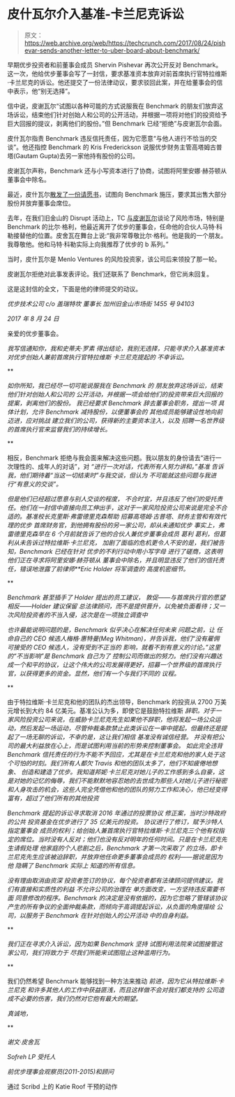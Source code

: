 # 皮什瓦尔介入基准-卡兰尼克诉讼

> 原文：<https://web.archive.org/web/https://techcrunch.com/2017/08/24/pishevar-sends-another-letter-to-uber-board-about-benchmark/>

早期优步投资者和前董事会成员 Shervin Pishevar 再次公开反对 Benchmark。这一次，他给优步董事会写了一封信，要求基准资本放弃对前首席执行官特拉维斯·卡兰尼克的诉讼。他还提交了一份法律动议，要求驳回此案，并在给董事会的信中表示，他“别无选择”。

信中说，皮谢瓦尔“试图以各种可能的方式说服我在 Benchmark 的朋友们放弃这场诉讼，结束他们针对创始人和公司的公开活动，并根据一项将对他们的投资给予巨大回报的提议，剥离他们的股份。”但 Benchmark 已经“拒绝”与皮谢瓦尔会面。

皮什瓦尔指责 Benchmark 违反信托责任，因为它愿意“与他人进行不恰当的交谈”。他还指控 Benchmark 的 Kris Frederickson 说服优步财务主管高塔姆古普塔(Gautam Gupta)去另一家他持有股份的公司。

皮谢瓦尔声称，Benchmark 还与小写资本进行了协商，试图将阿里安娜·赫芬顿从董事会中除名。

最近，皮什瓦尔[散发了一份请愿书](https://web.archive.org/web/20230324143048/https://www.change.org/p/request-that-benchmark-remove-itself-from-uber-s-board-and-sell-at-least-75-of-its-stock)，试图向 Benchmark 施压，要求其出售大部分股份并放弃董事会席位。

去年，在我们旧金山的 Disrupt 活动上，TC [与皮谢瓦尔](https://web.archive.org/web/20230324143048/https://www.youtube.com/watch?v=G1jS5A92mls)谈论了风险市场，特别是 Benchmark 的比尔·格利，他最近离开了优步的董事会，任命他的合伙人马特·科勒接替他的位置。皮舍瓦在舞台上说:“我非常尊敬比尔·格利。他是我的一个朋友。我尊敬他。他和马特·科勒实际上向我推荐了优步的 b 系列。”

当时，皮什瓦尔是 Menlo Ventures 的风险投资家，该公司后来领投了那一轮。

皮谢瓦尔拒绝对此事发表评论。我们还联系了 Benchmark，但它尚未回复。

这是这封信的全文，下面是他的律师提交的动议。

*优步技术公司* *c/o 盖瑞特坎* *董事长* *加州旧金山市场街 1455 号* *94103*

*2017 年 8 月 24 日*

亲爱的优步董事会。

*我写信通知你，我和史蒂夫·罗素* *得出结论，我别无选择，只能寻求介入基准资本对优步创始人兼前首席执行官特拉维斯* *卡兰尼克提起的* *不幸诉讼。*

**

*如你所知，我已经尽一切可能说服我在 Benchmark 的* *朋友放弃这场诉讼，结束他们针对创始人和公司的* *公开活动，并根据一项会给他们的投资带来巨大回报的* *提案，剥离他们的股份。* *我已经要求 Benchmark 辞去董事会职务，提出一项* *具体计划，允许 Benchmark 减持股份，以便董事会的* *其他成员能够建设性地向前迈进，应对挑战* *建立我们的公司，获得新的主要资本注入，以及* *招聘一名世界级的首席执行官来监督我们的持续增长。*

**

相反，Benchmark 拒绝与我会面来解决这些问题。我以朋友的身份请去“进行一次理性的、成年人的对话”，对 *“进行一次对话，代表所有人努力讲和。”基准* *告诉我，他们期待着“当这一切结束时”与我交谈，但认为* *不可能就这些问题与我进行“有意义的交谈”。*

*但是他们已经超过愿意与别人交谈的程度，* *不合时宜，并且违反了他们的受托责任。他们在一封信中直接向员工伸出手，这对于一家风险投资公司来说是完全不合适的。基准校长克里斯·弗雷德里克森帮助* *招募高塔姆·古普塔*、*财务主管和有效代理的优步* *首席财务官，到他拥有股份的另一家公司，却从未通知优步* *事实上，弗雷德里克森早在 6 个月前就告诉了他的合伙人兼优步董事会成员* *葛利* *葛利，但葛利从未告诉过特拉维斯·卡兰尼克，* *加剧了面临的危机更令人不安的是，我们被告知，Benchmark 已经在针对* *优步的不利行动中用小写字母* *进行了磋商，这表明他们正在寻求将阿里安娜·赫芬顿从* *董事会中除名，并且明显违反了他们的信托责任，错误地泄露了前律师**Eric Holder 将军调查的* *高度机密细节。*

**

*Benchmark 甚至插手了 Holder 提出的员工建议，* *敦促——与首席执行官的愿望相反——Holder 建议保留* *总法律顾问，而不是提供晋升，以免被负面看待；又一次风险投资者的不当入侵，这次是在一项独立调查中*

*也许最能说明问题的是，Benchmark 似乎决心在解决任何未来* *问题之前，让* *任命自己的 CEO 候选人梅格·惠特曼(Meg Whitman)，并告诉我，他们“没有雇佣* *可接受的 CEO 候选人，没有受到不正当的* *影响，就看不到有意义的讨论。”这里的“不当影响”是 Benchmark 自己为了* *控制公司而做出的努力。他们没有兴趣达成一个和平的协议，让这个伟大的公司发展得更好，招募一个世界级的首席执行官，以获得更多的资金。显然，他们有一个与我们不同的* *议程。*

**

由于特拉维斯·卡兰尼克和他的团队的杰出领导，Benchmark 的投资从 2700 万美元增长到大约 84 亿美元。基准公认为多，即使它是鼓励特拉维斯 *辞职。对于一家风险投资公司来说，在威胁卡兰尼克先生如果他不辞职，他将发起一场公众运动，然后发起一场运动，尽管仲裁条款禁止此类诉讼在一审中提起，但最终还是提起了一场无聊的诉讼，不幸的是，这让我们相信* *基准没有诚信经营。 并没有把公司的最大利益放在心上，而是试图利用当前的形势来控制董事会。 如此完全违背 Benchmark 信托责任的行为不能不予回应，尤其是在卡兰尼克和他的家人处于这个可怕的时刻。我们所有人都欠 Travis 和他的团队太多了，他们不知疲倦地想象、* *创造和建造了优步。我知道邦妮·卡兰尼克对她儿子的工作感到多么自豪，这是对她的记忆的侮辱，我们不能默默地容忍她的去世成为那些人对她儿子进行秘密和人身攻击的机会，这些人完全凭借他和他的团队的努力工作和决心，他已经变得富有，超过了他们所有的其他投资*

*Benchmark 提起的诉讼寻求取消 2016 年通过的投票协议* *修正案，当时沙特政府的公共* *投资基金在优步进行了 35 亿美元的投资。* *协议进行了修订，赋予沙特人指定董事会* *成员的权利；给创始人兼首席执行官特拉维斯·卡兰尼克三个他有权指定的席位。当时没有人反对；他们也没有反对明年的任何时间。只是在卡兰尼克先生请假处理* *他家庭的个人悲剧之后，Benchmark 才第一次采取了* *的立场，即卡兰尼克先生应该被迫辞职，并放弃他任命更多董事会成员的* *权利——据说是因为他* *隐瞒了* *Benchmark 实际上* *知道的所有信息。*

*没有理由取消由资深* *投资者签订的协议，每个投资者都有法律顾问提供建议。我们有直接和实质性的利益* *不允许公司的治理在* *单方面改变，一方坚持违反需要书面* *同意修改的程序。Benchmark 的决定是没有依据的，因为它忽略了管辖该协议产生的所有争议的全面仲裁条款，而倾向于高调提起诉讼，从负面的角度描绘* *公司，以服务于 Benchmark 在针对创始人的公开活动* *中的自身利益。*

**

*我们正在寻求介入诉讼，因为如果 Benchmark 坚持* *试图利用法院来试图接管这家公司，我们将致力于* *尽我们所能来试图阻止这种滥用行为。*

**

我们仍然希望 Benchmark 能够找到一种方法来推动 *前进，因为它从特拉维斯·卡兰尼克* *和许多其他人的工作中获益匪浅，而且这样做不会对我们都支持的* *公司造成不必要的伤害，我们仍然对它抱有最大的期望。*

*真诚地，*

**

*谢文·皮舍瓦*

*Sofreh LP 受托人*

*前优步理事会观察员(2011-2015)和顾问*

通过 Scribd 上的 Katie Roof 干预的动作